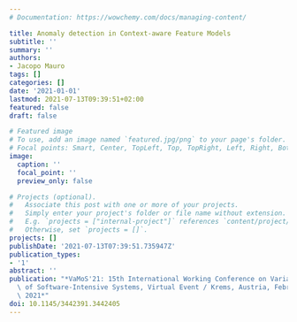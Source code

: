 ```yaml
---
# Documentation: https://wowchemy.com/docs/managing-content/

title: Anomaly detection in Context-aware Feature Models
subtitle: ''
summary: ''
authors:
- Jacopo Mauro
tags: []
categories: []
date: '2021-01-01'
lastmod: 2021-07-13T09:39:51+02:00
featured: false
draft: false

# Featured image
# To use, add an image named `featured.jpg/png` to your page's folder.
# Focal points: Smart, Center, TopLeft, Top, TopRight, Left, Right, BottomLeft, Bottom, BottomRight.
image:
  caption: ''
  focal_point: ''
  preview_only: false

# Projects (optional).
#   Associate this post with one or more of your projects.
#   Simply enter your project's folder or file name without extension.
#   E.g. `projects = ["internal-project"]` references `content/project/deep-learning/index.md`.
#   Otherwise, set `projects = []`.
projects: []
publishDate: '2021-07-13T07:39:51.735947Z'
publication_types:
- '1'
abstract: ''
publication: "*VaMoS'21: 15th International Working Conference on Variability Modelling\
  \ of Software-Intensive Systems, Virtual Event / Krems, Austria, February 9-11,\
  \ 2021*"
doi: 10.1145/3442391.3442405
---
```

